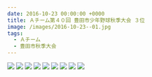 ```yaml
---
date: 2016-10-23 00:00:00 +0000
title: Ａチーム第４０回 豊田市少年野球秋季大会 ３位
image: /images/2016-10-23--01.jpg
tags:
  - Ａチーム
  - 豊田市秋季大会
---
```


![](/images/2016-10-23--main.jpg)
![](/images/2016-10-23--02.jpg)
![](/images/2016-10-23--03.jpg)
![](/images/2016-10-23--04.jpg)
![](/images/2016-10-23--05.jpg)
![](/images/2016-10-23--06.jpg)
![](/images/2016-10-23--07.jpg)
![](/images/2016-10-23--08.jpg)
![](/images/2016-10-23--09.jpg)
